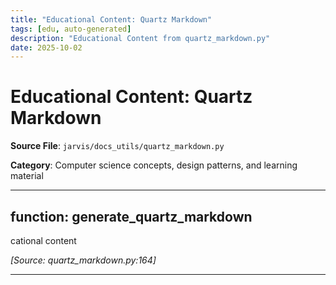 ```yaml
---
title: "Educational Content: Quartz Markdown"
tags: [edu, auto-generated]
description: "Educational Content from quartz_markdown.py"
date: 2025-10-02
---
```


# Educational Content: Quartz Markdown

**Source File**: `jarvis/docs_utils/quartz_markdown.py`

**Category**: Computer science concepts, design patterns, and learning material

---

## function: generate_quartz_markdown

<a id="function:-generate_quartz_markdown-1"></a>

cational content

*[Source: quartz_markdown.py:164]*

---
